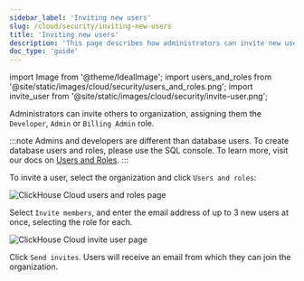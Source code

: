 ```yaml
---
sidebar_label: 'Inviting new users'
slug: /cloud/security/inviting-new-users
title: 'Inviting new users'
description: 'This page describes how administrators can invite new users to their organisation and assign roles to them'
doc_type: 'guide'
---
```


import Image from '@theme/IdealImage';
import users_and_roles from '@site/static/images/cloud/security/users_and_roles.png';
import invite_user from '@site/static/images/cloud/security/invite-user.png';

Administrators can invite others to organization, assigning them the `Developer`, `Admin` or `Billing Admin` role.

:::note
Admins and developers are different than database users. To create database users and roles, please use the SQL console. To learn more, visit our docs on [Users and Roles](/cloud/security/cloud-access-management).
:::

To invite a user, select the organization and click `Users and roles`:

<Image img={users_and_roles} size="md" alt="ClickHouse Cloud users and roles page" />

<br />

Select `Invite members`, and enter the email address of up to 3 new users at once, selecting the role for each.

<Image img={invite_user} size="md" alt="ClickHouse Cloud invite user page" />

<br />

Click `Send invites`. Users will receive an email from which they can join the organization.
